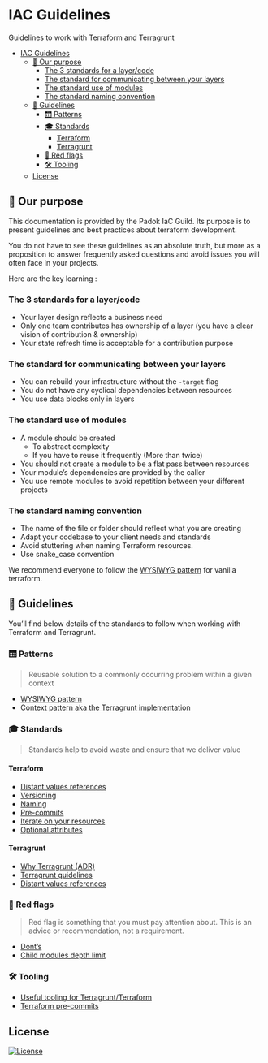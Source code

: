 # IAC Guidelines

Guidelines to work with Terraform and Terragrunt

- [IAC Guidelines](#iac-guidelines)
  - [🎯 Our purpose](#-our-purpose)
    - [The 3 standards for a layer/code](#the-3-standards-for-a-layercode)
    - [The standard for communicating between your layers](#the-standard-for-communicating-between-your-layers)
    - [The standard use of modules](#the-standard-use-of-modules)
    - [The standard naming convention](#the-standard-naming-convention)
  - [🚀 Guidelines](#-guidelines)
    - [🛗 Patterns](#-patterns)
    - [🎓 Standards](#-standards)
      - [Terraform](#terraform)
      - [Terragrunt](#terragrunt)
    - [🚩 Red flags](#-red-flags)
    - [🛠️ Tooling](#️-tooling)
  - [License](#license)

## 🎯 Our purpose

This documentation is provided by the Padok IaC Guild. Its purpose is to present guidelines and best practices about terraform development.

You do not have to see these guidelines as an absolute truth, but more as a proposition to answer frequently asked questions and avoid issues you will often face in your projects.

Here are the key learning :

### The 3 standards for a layer/code

- Your layer design reflects a business need
- Only one team contributes has ownership of a layer (you have a clear vision of contribution & ownership)
- Your state refresh time is acceptable for a contribution purpose

### The standard for communicating between your layers

- You can rebuild your infrastructure without the `-target` flag
- You do not have any cyclical dependencies between resources
- You use data blocks only in layers

### The standard use of modules

- A module should be created
  - To abstract complexity
  - If you have to reuse it frequently (More than twice)
- You should not create a module to be a flat pass between resources
- Your module’s dependencies are provided by the caller
- You use remote modules to avoid repetition between your different projects

### The standard naming convention

- The name of the file or folder should reflect what you are creating
- Adapt your codebase to your client needs and standards
- Avoid stuttering when naming Terraform resources.
- Use snake_case convention

We recommend everyone to follow the [WYSIWYG pattern](terraform/wysiwg_patterns.md) for vanilla terraform.

## 🚀 Guidelines

You’ll find below details of the standards to follow when working with Terraform and Terragrunt.

### 🛗 Patterns

> Reusable solution to a commonly occurring problem within a given context

- [WYSIWYG pattern](terraform/wysiwg_patterns.md)
- [Context pattern aka the Terragrunt implementation](terragrunt/context_pattern.md)

### 🎓 Standards

> Standards help to avoid waste and ensure that we deliver value

#### Terraform

- [Distant values references](terraform/refering_to_resources_from_other_layers.md)
- [Versioning](terraform/terraform_versioning.md)
- [Naming](terraform/terraform_naming.md)
- [Pre-commits](terraform/pre-commits.md)
- [Iterate on your resources](terraform/iterate_on_your_resources.md)
- [Optional attributes](terraform/optional-attributes.md)

#### Terragrunt

- [Why Terragrunt (ADR)](terragrunt/adr-terragrunt.md)
- [Terragrunt guidelines](terragrunt/context_pattern.md)
- [Distant values references](./terragrunt/refering_to_resources_from_other_layers.md)

### 🚩 Red flags

> Red flag is something that you must pay attention about. This is an advice or recommendation, not a requirement.

- [Dont’s](terraform/donts.md)
- [Child modules depth limit](terraform/child_modules_depth_limit.md)

### 🛠️ Tooling

- [Useful tooling for Terragrunt/Terraform](tooling/README.md)
- [Terraform pre-commits](terraform/pre-commits.md)

## License

[![License](https://img.shields.io/badge/License-Apache_2.0-blue.svg)](https://opensource.org/licenses/Apache-2.0)
